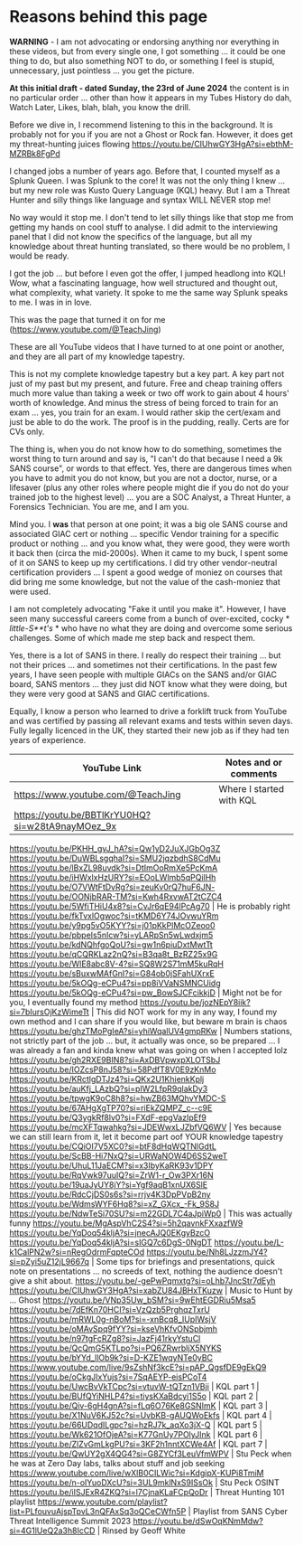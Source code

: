 # Reasons behind this page #

**WARNING** - I am not advocating or endorsing anything nor everything in these videos, but from every single one, I got something ... it could be one thing to do, but also something NOT to do, or something I feel is stupid, unnecessary, just pointless ... you get the picture.

**At this initial draft - dated Sunday, the 23rd of June 2024** the content is in no particular order ... other than how it appears in my Tubes History do dah, Watch Later, Likes, blah, blah, you know the drill.

Before we dive in, I recommend listening to this in the background. It is probably not for you if you are not a Ghost or Rock fan. However, it does get my threat-hunting juices flowing https://youtu.be/CIUhwGY3HgA?si=ebthM-MZRBk8FgPd

I changed jobs a number of years ago. Before that, I counted myself as a Splunk Queen. I was Splunk to the core!  It was not the only thing I knew ... but my new role was Kusto Query Language (KQL) heavy.  But I am a Threat Hunter and silly things like language and syntax WILL NEVER stop me!

No way would it stop me.  I don't tend to let silly things like that stop me from getting my hands on cool stuff to analyse.  I did admit to the interviewing panel that I did not know the specifics of the language, but all my knowledge about threat hunting translated, so there would be no problem, I would be ready.

I got the job ... but before I even got the offer, I jumped headlong into KQL!  Wow, what a fascinating language, how well structured and thought out, what complexity, what variety.  It spoke to me the same way Splunk speaks to me.  I was in in love.

This was the page that turned it on for me (https://www.youtube.com/@TeachJing)

These are all YouTube videos that I have turned to at one point or another, and they are all part of my knowledge tapestry.

This is not my complete knowledge tapestry but a key part.  A key part not just of my past but my present, and future.  Free and cheap training offers much more value than taking a week or two off work to gain about 4 hours' worth of knowledge. And minus the stress of being forced to train for an exam ... yes, you train for an exam. I would rather skip the cert/exam and just be able to do the work. The proof is in the pudding, really.  Certs are for CVs only.

The thing is, when you do not know how to do something, sometimes the worst thing to turn around and say is, "I can't do that because I need a 9k SANS course", or words to that effect.  Yes, there are dangerous times when you have to admit you do not know, but you are not a doctor, nurse, or a lifesaver (plus any other roles where people might die if you do not do your trained job to the highest level) ... you are a SOC Analyst, a Threat Hunter, a Forensics Technician.  You are me, and I am you.

Mind you. I **was** that person at one point; it was a big ole SANS course and associated GIAC cert or nothing ... specific Vendor training for a specific product or nothing ... and you know what, they were good, they were worth it back then (circa the mid-2000s).  When it came to my buck, I spent some of it on SANS to keep up my certifications. I did try other vendor-neutral certification providers ... I spent a good wedge of moniez on courses that did bring me some knowledge, but not the value of the cash-moniez that were used.

I am not completely advocating "Fake it until you make it". However, I have seen many successful careers come from a bunch of over-excited, cocky * *little-S**t's* * who have no what they are doing and overcome some serious challenges.  Some of which made me step back and respect them.

Yes, there is a lot of SANS in there. I really do respect their training ... but not their prices ... and sometimes not their certifications. In the past few years, I have seen people with multiple GIACs on the SANS and/or GIAC board, SANS mentors ... they just did NOT know what they were doing, but they were very good at SANS and GIAC certifications.

Equally, I know a person who learned to drive a forklift truck from YouTube and was certified by passing all relevant exams and tests within seven days.  Fully legally licenced in the UK, they started their new job as if they had ten years of experience.  

| YouTube Link | Notes and or comments |
| --------- | --------------|
| https://www.youtube.com/@TeachJing | Where I started with KQL|
| https://youtu.be/BBTlKrYU0HQ?si=w28tA9nayMOez_9x |  |
https://youtu.be/PKHH_gvJ_hA?si=Qw1yD2JuXJGbOg3Z
https://youtu.be/DuWBLsgqhaI?si=SMU2jqzbdhS8CdMu
https://youtu.be/lBxZL98uvdk?si=DtImOoRmXe5PcKmA
https://youtu.be/iHWxlxHzURY?si=EOoLWlmb5qPQilHh
https://youtu.be/O7VWtFtDvRg?si=zeuKv0rQ7huF6JN-
https://youtu.be/OONjbRAR-TM?si=Kwh4RxvwAT2tCZC4
https://youtu.be/5WfiTHiU4x8?si=CvJr6qE94lPcAg70 | He is probably right
https://youtu.be/fkTvxlOgwoc?si=tKMD6Y74JOvwuYRm
https://youtu.be/y9pg5vO5KYY?si=j01pKkPlMcOZeoo0
https://youtu.be/pbpeIs5nIcw?si=yLARpSn5wLwdxjm5
https://youtu.be/kdNQhfgoQoU?si=gw1n6piuDxtMwtTt
https://youtu.be/qCQRKLaz2nQ?si=B3qa8t_BzRZ25x9G
https://youtu.be/WlE8abc8V-4?si=SQ8W2S71mM5kuRqH
https://youtu.be/sBuxwMAfGnI?si=G84ob0jSFahUXrxE
https://youtu.be/5kOQg-eCPu4?si=pp8iVVaNSMNCUidg
https://youtu.be/5kOQg-eCPu4?si=pw_BowSJCFcikkjD | Might not be for you, I eventually found my method
https://youtu.be/jozNEpY8iik?si=7bIursOjKzWimeTt | This did NOT work for my in any way, I found my own method and I can share if you would like, but beware m brain is chaos
https://youtu.be/ghzTMoPgIeA?si=yhiWqalUV4gmpRKw | Numbers stations, not strictly part of the job ... but, it actually was once, so be prepared ... I was already a fan and kinda knew what was going on when I accepted lolz
https://youtu.be/gh2RXE9BIN8?si=AxDBVpwxpXLOTSbJ
https://youtu.be/IOZcsP8nJ58?si=58PdfT8V0E9zKnMo
https://youtu.be/KRctlgDTJz4?si=QKx2U1KhienkKplj
https://youtu.be/auKfj_LAzbQ?si=pIW2LfpR9qlakDy3
https://youtu.be/tpwgK9oC8h8?si=hwZB63MQhvYMDC-S
https://youtu.be/67AHgXgTP70?si=riEkZQMPZ_c--c9E
https://youtu.be/Q3ygkRf8lv0?si=FXdF-epgVazIpEf9
https://youtu.be/mcXFTqwahkg?si=JDEWwxLJZbfVQ6WV | Yes because we can still learn from it, let it become part oof YOUR knowledge tapestry
https://youtu.be/CQiOI7V5XC0?si=btF8dHqWQTNlGdtL
https://youtu.be/ScBB-Hi7NxQ?si=URWaNOW4D6SS2weT
https://youtu.be/UhuL11JaECM?si=x3IbyKaRK93v1DPY
https://youtu.be/RqVwk97uuIQ?si=ZrW1-r_Ow3PXr16N
https://youtu.be/19uaJyUY8jY?si=Ygf9aqB1xnUX6SlE
https://youtu.be/RdcCjDS0s6s?si=rrjv4K3DpPVpB2ny
https://youtu.be/WdmsWYF6Hq8?si=xZ_GXcx_-Fk_9S8J
https://youtu.be/NdwTeSi70SU?si=m22GDL7C4aJpiWp0 | This was actually funny
https://youtu.be/MgAspVhC2S4?si=5h2qavnkFXxazfW9
https://youtu.be/YqDoq54kljA?si=jnecAJQ0EKgyBzcO
https://youtu.be/YqDoq54kljA?si=sIGQ7c6DgS-0NgDT
https://youtu.be/L-k1CalPN2w?si=nRegOdrmFqpteCOd
https://youtu.be/Nh8LJzzmJY4?si=pZyi5uZ12jL9667q | Some tips for briefings and presentations, quick note on presentations ... no screeds of text, nothing the audience doesn't give a shit about.
https://youtu.be/-gePwPqmxtg?si=oLhb7JncStr7dEyh
https://youtu.be/CIUhwGY3HgA?si=xabZU84JBHxTKuzw | Music to Hunt by ... Ghost
https://youtu.be/VNp35Uw_bSM?si=9wEhtEGDRiu5Msa5
https://youtu.be/7dEfKn70HCI?si=VzQzb5PrghqzTxrU
https://youtu.be/mRWL0g-nBoM?si=-xnBcq8_IUpIWsjV
https://youtu.be/oMAvSpq9fYY?si=kseVhKfvONSpbjmh
https://youtu.be/n97tgFcRZg8?si=JazFj41rkyYstuCl
https://youtu.be/QcQmG5KTLpo?si=PQ6ZRwrbljX5NYKS
https://youtu.be/bYYd_IlOb9k?si=D-KZE1wqyNTe0yBC
https://www.youtube.com/live/9sZshNf3kcE?si=pAP_QgsfDE9gEkQ9
https://youtu.be/oCkgJIxYujs?si=7SqAEYP-eisPCoT4
https://youtu.be/UwcBvVkTCpc?si=vtuvW-tQTzn1VBji | KQL part 1 |
https://youtu.be/BUfQYiNHLP4?si=tiysKXaBdcyi1S5o | KQL part 2 |
https://youtu.be/Qiv-6gH4gnA?si=fLq6O76Ke8GSNImK | KQL part 3 |
https://youtu.be/X1NuV6KJ52c?si=UvbKB-gAUQWoEkfs | KQL part 4 |
https://youtu.be/66UDqdILgpc?si=hzRJ7k_aqXo3jX-Q | KQL part 5 |
https://youtu.be/Wk621OfOjeA?si=K77GnUy7POlyJInk | KQL part 6 |
https://youtu.be/ZlZvGmLkgPU?si=3KF2h1nntXCWe4Af | KQL part 7 |
https://youtu.be/QwUY2gX4QG4?si=G8ZYCf3LeuVfmWPV | Stu Peck when he was at Zero Day labs, talks about stuff and job seeking
https://www.youtube.com/live/wXlB0CILWic?si=KdgipX-KUPi8TmiM
https://youtu.be/n-oIYuoDXcU?si=3UL9mklNxS9ISsOk | Stu Peck OSINT
https://youtu.be/iISJExR4ZKQ?si=l7CjnaKLaFCpQoDr | Threat Hunting 101 playlist
https://www.youtube.com/playlist?list=PLfouvuAjspTpvL3nQFAxSq3oQCeCWfn5P | Playlist from SANS Cyber Threat Intelligence Summit 2023
https://youtu.be/dSwOqKNmMdw?si=4G1lUeQ2a3h8IcCD | Rinsed by Geoff White
















